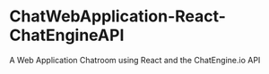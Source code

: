 # ChatWebApplication-React-ChatEngineAPI
A Web Application Chatroom using React and the ChatEngine.io API 
